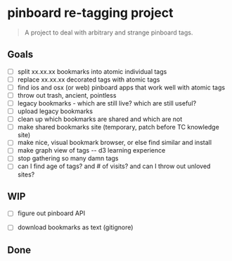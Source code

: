 # pinboard re-tagging project

> A project to deal with arbitrary and strange pinboard tags.

## Goals

* [ ] split xx.xx.xx bookmarks into atomic individual tags
* [ ] replace xx.xx.xx decorated tags with atomic tags
* [ ] find ios and osx (or web) pinboard apps that work well with atomic tags
* [ ] throw out trash, ancient, pointless
* [ ] legacy bookmarks - which are still live? which are still useful?
* [ ] upload legacy bookmarks
* [ ] clean up which bookmarks are shared and which are not
* [ ] make shared bookmarks site (temporary, patch before TC knowledge site)
* [ ] make nice, visual bookmark browser, or else find similar and install
* [ ] make graph view of tags -- d3 learning experience
* [ ] stop gathering so many damn tags
* [ ] can I find age of tags? and # of visits? and can I throw out unloved sites?

## WIP

* [ ] figure out pinboard API
* [ ] download bookmarks as text (gitignore)



## Done


